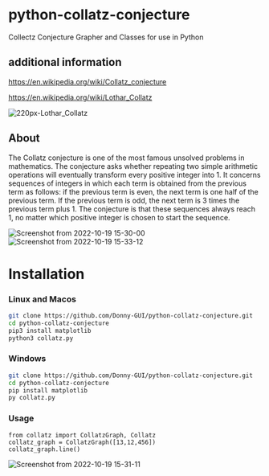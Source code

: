 

# python-collatz-conjecture
Collectz Conjecture Grapher and Classes for use in Python

## additional information

https://en.wikipedia.org/wiki/Collatz_conjecture

https://en.wikipedia.org/wiki/Lothar_Collatz

![220px-Lothar_Collatz](https://user-images.githubusercontent.com/108424001/196818564-c0b0b9a6-d939-4eb4-82cd-9a13bbf1d3c1.jpg)


## About
The Collatz conjecture is one of the most famous unsolved problems in mathematics. The conjecture asks whether repeating two simple arithmetic operations will eventually transform every positive integer into 1. It concerns sequences of integers in which each term is obtained from the previous term as follows: if the previous term is even, the next term is one half of the previous term. If the previous term is odd, the next term is 3 times the previous term plus 1. The conjecture is that these sequences always reach 1, no matter which positive integer is chosen to start the sequence. 

![Screenshot from 2022-10-19 15-30-00](https://user-images.githubusercontent.com/108424001/196817417-37d09ad6-48c7-4b42-b205-7dddeadb9b16.png)
![Screenshot from 2022-10-19 15-33-12](https://user-images.githubusercontent.com/108424001/196817407-a4be91e7-a718-4f6a-9e10-545538a06391.png)

# Installation

### Linux and Macos

```bash
git clone https://github.com/Donny-GUI/python-collatz-conjecture.git
cd python-collatz-conjecture
pip3 install matplotlib
python3 collatz.py
```

### Windows

```bash
git clone https://github.com/Donny-GUI/python-collatz-conjecture.git
cd python-collatz-conjecture
pip install matplotlib
py collatz.py
```
### Usage
```python3
from collatz import CollatzGraph, Collatz
collatz_graph = CollatzGraph([13,12,456])
collatz_graph.line()
```
![Screenshot from 2022-10-19 15-31-11](https://user-images.githubusercontent.com/108424001/196817503-95a3334c-3327-4c2a-9aac-f5f3546a3b00.png)
